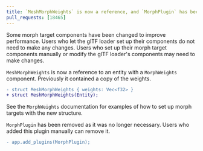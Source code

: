 ```yaml
---
title: `MeshMorphWeights` is now a reference, and `MorphPlugin` has been removed
pull_requests: [18465]
---
```


Some morph target components have been changed to improve performance. Users who
let the glTF loader set up their components do not need to make any changes.
Users who set up their morph target components manually or modify the glTF
loader's components may need to make changes.

`MeshMorphWeights` is now a reference to an entity with a `MorphWeights`
component. Previously it contained a copy of the weights.

```diff
- struct MeshMorphWeights { weights: Vec<f32> }
+ struct MeshMorphWeights(Entity);
```

See the `MorphWeights` documentation for examples of how to set up morph targets
with the new structure.

`MorphPlugin` has been removed as it was no longer necessary. Users who added
this plugin manually can remove it.

```diff
- app.add_plugins(MorphPlugin);
```
